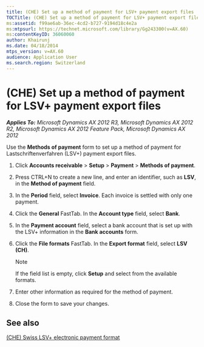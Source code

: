 ```yaml
---
title: (CHE) Set up a method of payment for LSV+ payment export files
TOCTitle: (CHE) Set up a method of payment for LSV+ payment export files
ms:assetid: f99ae6ab-36ec-4cd2-b727-9194d18c4e2a
ms:mtpsurl: https://technet.microsoft.com/library/Gg243300(v=AX.60)
ms:contentKeyID: 36060060
author: Khairunj
ms.date: 04/18/2014
mtps_version: v=AX.60
audience: Application User
ms.search.region: Switzerland
---
```


# (CHE) Set up a method of payment for LSV+ payment export files 


_**Applies To:** Microsoft Dynamics AX 2012 R3, Microsoft Dynamics AX 2012 R2, Microsoft Dynamics AX 2012 Feature Pack, Microsoft Dynamics AX 2012_

Use the **Methods of payment** form to set up a method of payment for Lastschriftenverfahren (LSV+) payment export files.

1.  Click **Accounts receivable** \> **Setup** \> **Payment** \> **Methods of payment**.

2.  Press CTRL+N to create a new line, and enter an identifier, such as **LSV**, in the **Method of payment** field.

3.  In the **Period** field, select **Invoice**. Each invoice is settled with only one payment.

4.  Click the **General** FastTab. In the **Account type** field, select **Bank**.

5.  In the **Payment account** field, select a bank account that is set up with the LSV+ information in the **Bank accounts** form.

6.  Click the **File formats** FastTab. In the **Export format** field, select **LSV (CH)**.
    

    > [!NOTE]
    > <P>If the field list is empty, click <STRONG>Setup</STRONG> and select from the available formats.</P>



7.  Enter other information as required for the method of payment.

8.  Close the form to save your changes.

## See also

[(CHE) Swiss LSV+ electronic payment format](che-swiss-lsv-electronic-payment-format.md)

  


